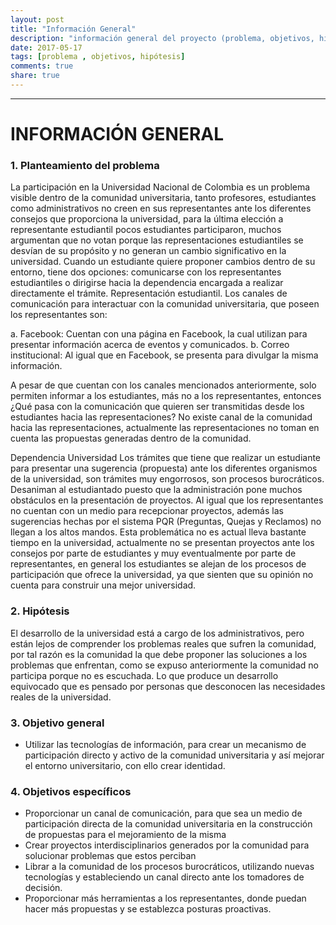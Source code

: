 ```yaml
---
layout: post
title: "Información General"
description: "información general del proyecto (problema, objetivos, hipótesis)"
date: 2017-05-17
tags: [problema , objetivos, hipótesis]
comments: true
share: true
---
```

---
# INFORMACIÓN GENERAL
### 1.	Planteamiento del problema
La participación en la Universidad Nacional de Colombia es un problema visible dentro de la comunidad universitaria, tanto profesores, estudiantes como administrativos no creen en sus representantes ante los diferentes consejos que proporciona la universidad, para la última elección a representante estudiantil pocos estudiantes participaron, muchos argumentan que no votan porque las representaciones estudiantiles se desvían de su propósito y no generan un cambio significativo en la universidad. Cuando un estudiante quiere proponer cambios dentro de su entorno, tiene dos opciones: comunicarse con los representantes estudiantiles o dirigirse hacia la dependencia encargada a realizar directamente el trámite.
Representación estudiantil.
Los canales de comunicación para interactuar con la comunidad universitaria, que poseen los representantes son:

a.	Facebook: Cuentan con una página en Facebook, la cual utilizan para presentar información acerca de eventos y comunicados.
b.	Correo institucional: Al igual que en Facebook, se presenta para divulgar la misma información.

A pesar de que cuentan con los canales mencionados anteriormente, solo permiten informar a los estudiantes, más no a los representantes, entonces ¿Qué pasa con la comunicación que quieren ser transmitidas desde los estudiantes hacia las representaciones?
No existe canal de la comunidad hacia las representaciones, actualmente las representaciones no toman en cuenta las propuestas generadas dentro de la comunidad.

Dependencia Universidad
Los trámites que tiene que realizar un estudiante para presentar una sugerencia (propuesta) ante los diferentes organismos de la universidad, son trámites muy engorrosos, son procesos burocráticos. Desaniman al estudiantado puesto que la administración pone muchos obstáculos en la presentación de proyectos. Al igual que los representantes no cuentan con un medio para recepcionar proyectos, además las sugerencias hechas por el sistema PQR (Preguntas, Quejas y Reclamos) no llegan a los altos mandos.
Esta problemática no es actual lleva bastante tiempo en la universidad, actualmente no se presentan proyectos ante los consejos por parte de estudiantes y muy eventualmente por parte de representantes, en general los estudiantes se alejan de los procesos de participación que ofrece la universidad, ya que sienten que su opinión no cuenta para construir una mejor universidad.

### 2.	Hipótesis 
El desarrollo de la universidad está a cargo de los administrativos, pero están lejos de comprender los problemas reales que sufren la comunidad, por tal razón es la comunidad la que debe proponer las soluciones a los problemas que enfrentan, como se expuso anteriormente la comunidad no participa porque no es escuchada. Lo que produce un desarrollo equivocado que es pensado por personas que desconocen las necesidades reales de la universidad.

### 3.	Objetivo general
*	Utilizar las tecnologías de información, para crear un mecanismo de participación directo y activo de la comunidad universitaria y así mejorar el entorno universitario, con ello crear identidad.

### 4.	Objetivos específicos 
*	Proporcionar un canal de comunicación, para que sea un medio de participación directa de la comunidad universitaria en la construcción de propuestas para el mejoramiento de la misma
*	Crear proyectos interdisciplinarios generados por la comunidad para solucionar problemas que estos perciban
*	Librar a la comunidad de los procesos burocráticos, utilizando nuevas tecnologías y estableciendo un canal directo ante los tomadores de decisión.
*	Proporcionar más herramientas a los representantes, donde puedan hacer más propuestas y se establezca posturas proactivas.
